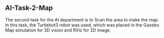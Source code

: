 ## AI-Task-2-Map

The second task for the AI department is to Scan the area to make the map. 
In this task, the Turtlebot3 robot was used, which was placed in the Gazebo Map simulation for 3D vision and RViz for 2D image.



